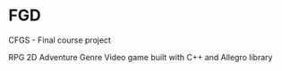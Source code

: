 # FGD
CFGS - Final course project

RPG 2D Adventure Genre Video game built with C++ and Allegro library
